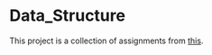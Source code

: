 # Data_Structure

This project is a collection of assignments from [this](https://else.ctu.edu.vn/course/view.php?id=192).
